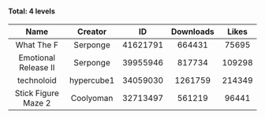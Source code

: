 #### Total: 4 levels

| Name | Creator | ID | Downloads | Likes |
|:---:|:---:|:---:|:---:|:---:|
| What The F | Serponge | 41621791 | 664431 | 75695
| Emotional Release II | Serponge | 39955946 | 817734 | 109298
| technoloid | hypercube1 | 34059030 | 1261759 | 214349
| Stick Figure Maze 2 | Coolyoman | 32713497 | 561219 | 96441
